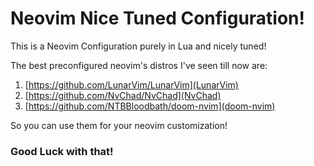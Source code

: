 # Neovim Nice Tuned Configuration!

This is a Neovim Configuration purely in Lua and nicely tuned!

The best preconfigured neovim's distros I've seen till now are:

1. [https://github.com/LunarVim/LunarVim](LunarVim) 
2. [https://github.com/NvChad/NvChad](NvChad) 
3. [https://github.com/NTBBloodbath/doom-nvim](doom-nvim) 

So you can use them for your neovim customization!

### Good Luck with that!
